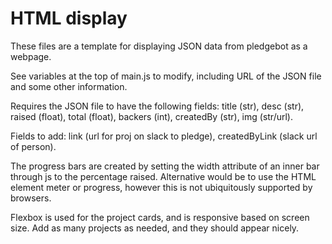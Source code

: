 # HTML display

These files are a template for displaying JSON data from pledgebot as a webpage.

See variables at the top of main.js to modify, including URL of the JSON file and some other information.

Requires the JSON file to have the following fields:
title (str), desc (str), raised (float), total (float), backers (int), createdBy (str), img (str/url).

Fields to add: link (url for proj on slack to pledge), createdByLink (slack url of person).

The progress bars are created by setting the width attribute of an inner bar through js to the percentage raised. Alternative would be to use the HTML element meter or progress, however this is not ubiquitously supported by browsers.

 Flexbox is used for the project cards, and is responsive based on screen size. Add as many projects as needed, and they should appear nicely.
